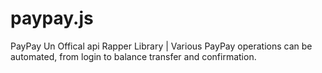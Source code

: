 # paypay.js
PayPay Un Offical api Rapper Library | Various PayPay operations can be automated, from login to balance transfer and confirmation.
